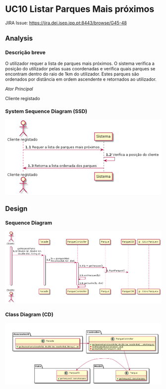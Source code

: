 # UC10 Listar Parques  Mais próximos 

JIRA Issue: https://jira.dei.isep.ipp.pt:8443/browse/G45-48

## Analysis

### Descrição breve

O utilizador requer a lista de parques mais próximos. O sistema
verifica a posição do utilizador pelas suas coordenadas e verifica
quais parques se encontram dentro do raio de 1km do utilizador. Estes
parques são ordenados por distância em ordem ascendente e retornados
ao utilizador.

*Ator Principal*

Cliente registado

### System Sequence Diagram (SSD)

![UC10_SSD_listarParquesMaisProximos.png](UC10_SSD_listarParquesMaisProximos.png)

## Design

### Sequence Diagram

![UC10_SD_listarParquesMaisProximos.png](UC10_SD_listarParquesMaisProximos.png)

### Class Diagram (CD)

![UC10_CD_listarParquesMaisProximos.png](UC10_CD_listarParquesMaisProximos.png)
